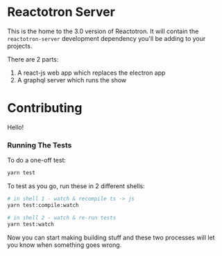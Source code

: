 # Reactotron Server

This is the home to the 3.0 version of Reactotron. It will contain the `reactotron-server` development dependency you'll be adding to your projects.

There are 2 parts:

1. A react-js web app which replaces the electron app
2. A graphql server which runs the show

# Contributing

Hello!

### Running The Tests

To do a one-off test:

```sh
yarn test
```

To test as you go, run these in 2 different shells:

```sh
# in shell 1 - watch & recompile ts -> js
yarn test:compile:watch

# in shell 2 - watch & re-run tests
yarn test:watch
```

Now you can start making building stuff and these two processes will let you know when something goes wrong.
